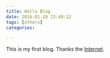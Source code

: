 ```yaml
---
title: Hello Blog
date: 2016-01-28 13:49:12
tags: [others]
categories:

---
```


This is my first blog.
Thanks the [Internet](https://www.google.com).
